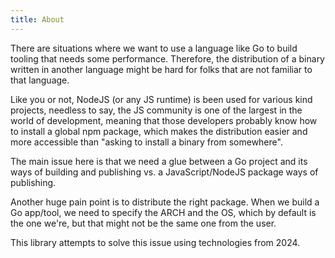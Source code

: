 ```yaml
---
title: About
---
```


There are situations where we want to use a language like Go to build tooling that needs some performance. Therefore, the distribution of a binary written in another language might be hard for folks that are not familiar to that language.

Like you or not, NodeJS (or any JS runtime) is been used for various kind projects, needless to say, the JS community is one of the largest in the world of development, meaning that those developers probably know how to install a global npm package, which makes the distribution easier and more accessible than "asking to install a binary from somewhere".

The main issue here is that we need a glue between a Go project and its ways of building and publishing vs. a JavaScript/NodeJS package ways of publishing.

Another huge pain point is to distribute the right package. When we build a Go app/tool, we need to specify the ARCH and the OS, which by default is the one we're, but that might not be the same one from the user.

This library attempts to solve this issue using technologies from 2024.
